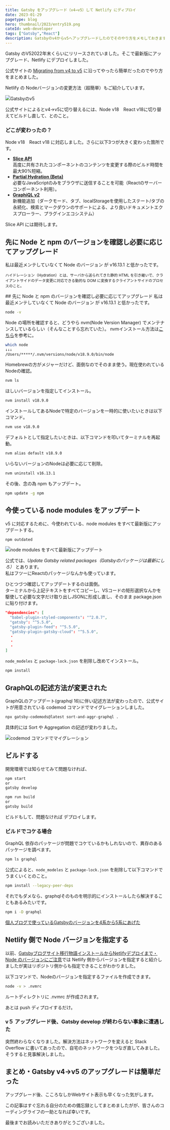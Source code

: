 ```yaml
---
title: Gatsby をアップグレード（v4→v5）して Netlify にディプロイ
date: 2023-01-29
pagetype: blog
hero: thumbnail/2023/entry519.png
cateId: web-developer
tags: ["Gatsby","React"]
description: Gatsbyのv4からv5へアップグレードしたのでそのやり方をメモしておきます。Netlify の Nodeバージョンの変更方法（超簡単）もご紹介しています。
---
```

Gatsby のV52022年末くらいにリリースされていました。そこで最新版にアップグレード、Netlify にデプロイしました。

公式サイトの [Migrating from v4 to v5](https://www.gatsbyjs.com/docs/reference/release-notes/migrating-from-v4-to-v5/) に沿ってやったら簡単だったのでやり方をまとめました。

Netlify の Nodeバージョンの変更方法（超簡単）もご紹介しています。

![Gatsbyのv5](./images/2023/01/entry519-0.png)

公式サイトによるとv4→v5に切り替えるには、Node v18　React v18に切り替えてビルドし直して、とのこと。

### どこが変わったの？
Node v18　React v18 に対応しました。さらに以下3つが大きく変わった箇所です。

* **[Slice API](https://www.gatsbyjs.com/docs/reference/release-notes/v5.0/#slice-api)**<br>高度に共有されたコンポーネントのコンテンツを変更する際のビルド時間を最大90%短縮。
* **[Partial Hydration (Beta)](https://www.gatsbyjs.com/docs/reference/release-notes/v5.0/#graphiql-v2)**<br>必要なJavaScriptのみをブラウザに送信することを可能（Reactのサーバーコンポーネント利用）。
* **[GraphiQL v2](https://www.gatsbyjs.com/docs/reference/release-notes/v5.0/#graphiql-v2)**<br>新機能追加（ダークモード、タブ、localStorageを使用したステート/タブの永続化、検索とマークダウンのサポートによる、より良いドキュメントエクスプローラー、プラグインエコシステム）

Slice API には期待します。

<prof></prof>

## 先に Node と npm のバージョンを確認し必要に応じてアップグレード
私は最近メンテしていなくて Node のバージョン が v16.13.1 と低かったです。

<p><small>ハイドレーション（Hydration）とは、サーバから送られてきた静的 HTML を引き継いで、クライアントサイドのデータ変更に対応できる動的な DOM に変換するクライアントサイドのプロセスのこと。</small></p>
## 先に Node と npm のバージョンを確認し必要に応じてアップグレード
私は最近メンテしていなくて Node のバージョン が v16.13.1 と低かったです。

```bash
node -v

```
Node の場所を確認すると、どうやら nvm(Node Version Manager) でメンテナンスしているらしい（そんなことすら忘れていた）。 nvmインストール方法は[こちら](https://qiita.com/ffggss/items/94f1c4c5d311db2ec71a)を参考に。

```bash
which node
↓↓↓
/Users/*****/.nvm/versions/node/v18.9.0/bin/node
```
Homebrewの方がメジャーだけど、面倒なのでそのまま使う。現在使われているNodeの確認。

```bash
nvm ls
```
ほしいバージョンを指定してインストール。
```bash
nvm install v18.9.0
```
インストールしてあるNodeで特定のバージョンを一時的に使いたいときは以下コマンド。
```bash
nvm use v18.9.0
```
デフォルトとして指定したいときは、以下コマンドを叩いてターミナルを再起動。
```bash
nvm alias default v18.9.0
```
いらないバージョンのNodeは必要に応じて削除。
```bash
nvm uninstall v16.13.1
```
その後、念の為 npm もアップデート。
```bash
npm update -g npm
```
## 今使っている node modules をアップデート
v5 に対応するために、今使われている、node modules をすべて最新版にアップデートする。

```bash
npm outdated
```
![node modules をすべて最新版にアップデート](./images/2023/01/entry519-1.png)

公式では、*Update Gatsby related packages（Gatsbyのパッケージは最新にしろ）* とあります。<br>私はフツーにReactのパッケージなんかも使っています。

ひとつづつ確認してアップデートするのは面倒。<br>ターミナルから上記テキストをすべてコピーし、VSコードの矩形選択なんかを駆使して必要な文字だけ取り出しJSONに形成し直し、そのまま package.json に貼り付けます。

```JSON
"dependencies": [
  "babel-plugin-styled-components": "^2.0.7",
  "gatsby": "^5.5.0",
  "gatsby-plugin-feed": "^5.5.0",
  "gatsby-plugin-gatsby-cloud": "^5.5.0",
  ・
  ・
  ・
]
```
`node_modeles` と `package-lock.json` を削除し改めてインストール。

```bash
npm install
```
## GraphQLの記述方法が変更された
GraphQLのアップデート(graphql 16)に伴い記述方法が変わったので、公式サイトが用意されている codemod コマンドでマイグレーションしました。
```bash
npx gatsby-codemods@latest sort-and-aggr-graphql .
```
具体的には Sort や Aggregation の記述が変わりました。

![codemod コマンドでマイグレーション](./images/2023/01/entry519-2.png)

## ビルドする
開発環境では知らせてみて問題なければ、
```bash
npm start
or
gatsby develop
```
```bash
npm run build
or
gatsby build
```
ビルドもして、問題なければ デプロイします。
### ビルドでコケる場合
GraphQL 依存のパッケージが問題でコケているかもしれないので、異存のあるパッケージを調べます。
```bash
npm ls graphql
```
公式によると、`node_modeles` と `package-lock.json` を削除して以下コマンドでうまくいくとのこと。
```bash
npm install --legacy-peer-deps
```
それでもダメなら、graphqlそのものを明示的にインストールしたら解決することもあるみたいです。
```bash
npm i -D graphql
```
[個人ブログで使っているGatsbyのバージョンを4系から5系にあげた](https://blog.okaryo.io/20221121-raise-version-of-gatsby-in-personal-blog-from-4-to-5)

## Netlify 側で Node バージョンを指定する
以前、[Gatsbyブログサイト移行物語インストールからNetlifyデプロイまで・Node のバージョンにご注意](/blogs/entry401/#node-のバージョンにご注意20211212追記)では Netlify 側からバージョンを指定すると紹介しましたが実はリポジトリ側からも指定できることがわかりました。

以下コマンドで、Nodeのバージョンを指定するファイルを作成できます。
```bash
node -v > .nvmrc
```

ルートディレクトリに .nvmrc が作成されます。

あとは push ディプロイするだけ。

### v５ アップグレード後、Gatsby develop が終わらない事象に遭遇した
突然終わらなくなりました。解決方法はネットワークを変えると Stack Overflow に書いてあったので、自宅のネットワークをつなぎ直してみました。
そうすると見事解決しました。

## まとめ・Gatsby v4→v5 のアップグレードは簡単だった
アップグレード後、こころなしかWebサイト表示も早くなった気がします。

この記事はすぐ忘れる自分のための備忘録としてまとめましたがが、皆さんのコーディングライフの一助となれば幸いです。

最後までお読みいただきありがとうございました。

